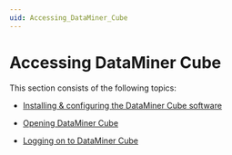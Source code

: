 ```yaml
---
uid: Accessing_DataMiner_Cube
---
```


# Accessing DataMiner Cube

This section consists of the following topics:

- [Installing & configuring the DataMiner Cube software](xref:Installing_configuring_the_DataMiner_Cube_software#installing--configuring-the-dataminer-cube-software)

- [Opening DataMiner Cube](xref:Opening_DataMiner_Cube)

- [Logging on to DataMiner Cube](xref:Logging_on_to_DataMiner_Cube)
